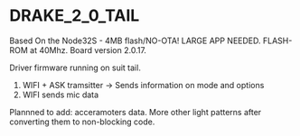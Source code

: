# DRAKE_2_0_TAIL

Based On the Node32S - 4MB flash/NO-OTA! LARGE APP NEEDED. FLASH-ROM at 40Mhz.
Board version 2.0.17.

Driver firmware running on suit tail.

1. WIFI + ASK tramsitter -> Sends information on mode and options
2. WIFI sends mic data


Plannned to add: acceramoters data. More other light patterns after converting them to non-blocking code.

